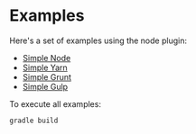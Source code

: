 # Examples

Here's a set of examples using the node plugin:

* [Simple Node](simple-node)
* [Simple Yarn](simple-yarn)
* [Simple Grunt](simple-grunt)
* [Simple Gulp](simple-gulp)

To execute all examples:

```bash
gradle build
```
